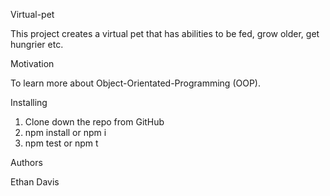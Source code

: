 ﻿Virtual-pet

This project creates a virtual pet that has abilities to be fed, grow older, get hungrier etc. 

Motivation

To learn more about Object-Orientated-Programming (OOP). 


Installing

1. Clone down the repo from GitHub
2. npm install or npm  i
3. npm test or npm t


Authors

Ethan Davis



